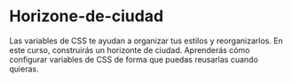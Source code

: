# Horizone-de-ciudad
Las variables de CSS te ayudan a organizar tus estilos y reorganizarlos.  En este curso, construirás un horizonte de ciudad. Aprenderás cómo configurar variables de CSS de forma que puedas reusarlas cuando quieras.

